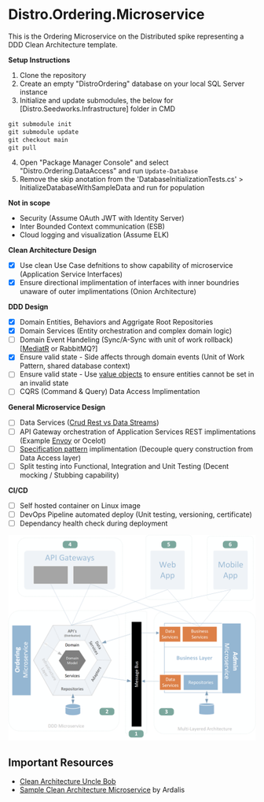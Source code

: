 # Distro.Ordering.Microservice
This is the Ordering Microservice on the Distributed spike representing a DDD Clean Architecture template.

**Setup Instructions**
1. Clone the repository
2. Create an empty "DistroOrdering" database on your local SQL Server instance
3. Initialize and update submodules, the below for [Distro.Seedworks.Infrastructure] folder in CMD

```git
git submodule init
git submodule update
git checkout main
git pull
```

4. Open "Package Manager Console" and select "Distro.Ordering.DataAccess" and run `Update-Database`
5. Remove the skip anotation from the 'DatabaseInitializationTests.cs' > InitializeDatabaseWithSampleData and run for population

**Not in scope**
- Security (Assume OAuth JWT with Identity Server)
- Inter Bounded Context communication (ESB)
- Cloud logging and visualization (Assume ELK)

**Clean Architecture Design**
- [X] Use clean Use Case defnitions to show capability of microservice (Application Service Interfaces)
- [X] Ensure directional implimentation of interfaces with inner boundries unaware of outer implimentations (Onion Architecture)

**DDD Design**
- [X] Domain Entities, Behaviors and Aggrigate Root Repositories
- [X] Domain Services (Entity orchestration and complex domain logic)
- [ ] Domain Event Handeling (Sync/A-Sync with unit of work rollback) [[MediatR](https://medium.com/dotnet-hub/use-mediatr-in-asp-net-or-asp-net-core-cqrs-and-mediator-in-dotnet-how-to-use-mediatr-cqrs-aspnetcore-5076e2f2880c) or RabbitMQ?]
- [X] Ensure valid state - Side affects through domain events (Unit of Work Pattern, shared database context)
- [ ] Ensure valid state - Use [value objects](src/Clean.Architecture.SharedKernel/ValueObject.cs) to ensure entities cannot be set in an invalid state
- [ ] CQRS (Command & Query) Data Access Implimentation

**General Microservice Design**
- [ ] Data Services ([Crud Rest vs Data Streams](https://www.confluent.io/blog/data-dichotomy-rethinking-the-way-we-treat-data-and-services/))
- [ ] API Gateway orchestration of Application Services REST implimentations (Example [Envoy](https://www.envoyproxy.io/) or Ocelot)
- [ ] [Specification pattern](https://www.nuget.org/packages/Ardalis.Specification) implimentation (Decouple query construction from Data Access layer)
- [ ] Split testing into Functional, Integration and Unit Testing (Decent mocking / Stubbing capability) 

**CI/CD**
- [ ] Self hosted container on Linux image
- [ ] DevOps Pipeline automated deploy (Unit testing, versioning, certificate)
- [ ] Dependancy health check during deployment

![alt text](https://github.com/InoxicoDev/Distro.Portal.WebApplication/blob/main/Resources/Conceptual%20Architecture.png?raw=true)

## Important Resources
- [Clean Architecture Uncle Bob](https://blog.cleancoder.com/uncle-bob/2012/08/13/the-clean-architecture.html)
- [Sample Clean Architecture Microservice](https://github.com/ardalis/CleanArchitecture) by Ardalis


